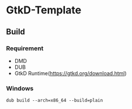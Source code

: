 ﻿# GtkD-Template

## Build
### Requirement
 * DMD
 * DUB
 * GtkD Runtime(https://gtkd.org/download.html)
### Windows
```
dub build --arch=x86_64 --build=plain
```
